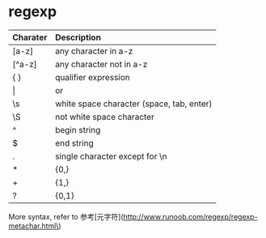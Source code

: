 # regexp

| Charater | Description |
| :--- | :--- |
| \[a-z\] | any character in a-z |
| \[^a-z\] | any character not in a-z |
| { } | qualifier expression |
| \\| | or |
| \s | white space character  \(space, tab, enter\) |
| \S | not white space character |
| ^ | begin string |
| $ | end string |
| . | single character except for \n |
| \* | {0,} |
| + | {1,} |
| ? | {0,1} |

More syntax, refer to 参考[元字符](http://www.runoob.com/regexp/regexp-metachar.html\)

